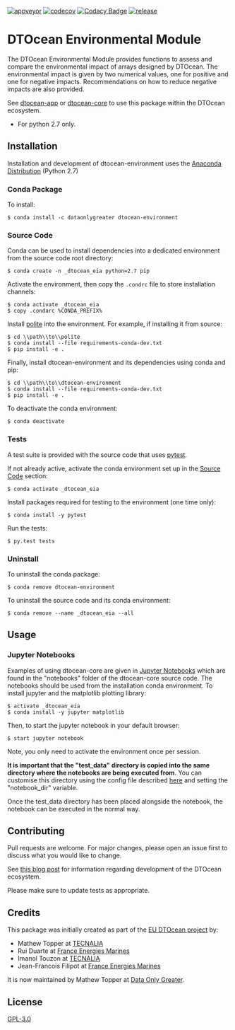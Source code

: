 [![appveyor](https://ci.appveyor.com/api/projects/status/github/DTOcean/dtocean-environment?branch=master&svg=true)](https://ci.appveyor.com/project/DTOcean/dtocean-environment)
[![codecov](https://codecov.io/gh/DTOcean/dtocean-environment/branch/master/graph/badge.svg)](https://codecov.io/gh/DTOcean/dtocean-environment)
[![Codacy Badge](https://api.codacy.com/project/badge/Grade/4cb4990e786a4470bf5531318d5bead0)](https://www.codacy.com/project/H0R5E/dtocean-environment/dashboard?utm_source=github.com&amp;utm_medium=referral&amp;utm_content=DTOcean/dtocean-environment&amp;utm_campaign=Badge_Grade_Dashboard&amp;branchId=11743625)
[![release](https://img.shields.io/github/release/DTOcean/dtocean-environment.svg)](https://github.com/DTOcean/dtocean-environment/releases/latest)

# DTOcean Environmental Module

The DTOcean Environmental Module provides functions to assess and compare the 
environmental impact of arrays designed by DTOcean. The environmental impact is 
given by two numerical values, one for positive and one for negative impacts. 
Recommendations on how to reduce negative impacts are also provided. 

See [dtocean-app](https://github.com/DTOcean/dtocean-app) or [dtocean-core](
https://github.com/DTOcean/dtocean-app) to use this package within the DTOcean
ecosystem.

* For python 2.7 only.

## Installation

Installation and development of dtocean-environment uses the [Anaconda 
Distribution](https://www.anaconda.com/distribution/) (Python 2.7)

### Conda Package

To install:

```
$ conda install -c dataonlygreater dtocean-environment
```

### Source Code

Conda can be used to install dependencies into a dedicated environment from
the source code root directory:

```
$ conda create -n _dtocean_eia python=2.7 pip
```

Activate the environment, then copy the `.condrc` file to store installation  
channels:

```
$ conda activate _dtocean_eia
$ copy .condarc %CONDA_PREFIX%
```

Install [polite](https://github.com/DTOcean/polite) into the environment. For 
example, if installing it from source:

```
$ cd \\path\\to\\polite
$ conda install --file requirements-conda-dev.txt
$ pip install -e .
```

Finally, install dtocean-environment and its dependencies using conda and pip:

```
$ cd \\path\\to\\dtocean-environment
$ conda install --file requirements-conda-dev.txt
$ pip install -e .
```

To deactivate the conda environment:

```
$ conda deactivate
```

### Tests

A test suite is provided with the source code that uses [pytest](
https://docs.pytest.org).

If not already active, activate the conda environment set up in the [Source 
Code](#source-code) section:

```
$ conda activate _dtocean_eia
```

Install packages required for testing to the environment (one time only):

```
$ conda install -y pytest
```

Run the tests:

``` 
$ py.test tests
```

### Uninstall

To uninstall the conda package:

```
$ conda remove dtocean-environment
```

To uninstall the source code and its conda environment:

```
$ conda remove --name _dtocean_eia --all
```

## Usage

### Jupyter Notebooks

Examples of using dtocean-core are given in [Jupyter Notebooks](
http://jupyter.org/) which are found in the "notebooks" folder of the
dtocean-core source code. The notebooks should be used from the installation
conda environment. To install jupyter and the matplotlib plotting library:

```
$ activate _dtocean_eia
$ conda install -y jupyter matplotlib
```

Then, to start the jupyter notebook in your default browser:

```
$ start jupyter notebook
```

Note, you only need to activate the environment once per session.

**It is important that the "test_data" directory is copied into the same 
directory where the notebooks are being executed from**. You can 
customise this directory using the config file described [here](
http://jupyter-notebook.readthedocs.io/en/latest/config.html) and setting the 
"notebook_dir" variable. 

Once the test_data directory has been placed alongside the notebook, the 
notebook can be executed in the normal way.

## Contributing

Pull requests are welcome. For major changes, please open an issue first to
discuss what you would like to change.

See [this blog post](
https://www.dataonlygreater.com/latest/professional/2017/03/09/dtocean-development-change-management/)
for information regarding development of the DTOcean ecosystem.

Please make sure to update tests as appropriate.

## Credits

This package was initially created as part of the [EU DTOcean project](
https://www.dtoceanplus.eu/About-DTOceanPlus/History) by:

 * Mathew Topper at [TECNALIA](https://www.tecnalia.com)
 * Rui Duarte at [France Energies Marines](https://www.france-energies-marines.org/)
 * Imanol Touzon at [TECNALIA](https://www.tecnalia.com)
 * Jean-Francois Filipot at [France Energies Marines](https://www.france-energies-marines.org/)

It is now maintained by Mathew Topper at [Data Only Greater](
https://www.dataonlygreater.com/).

## License

[GPL-3.0](https://choosealicense.com/licenses/gpl-3.0/)
